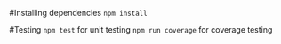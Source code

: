 #Installing dependencies
```npm install```

#Testing
```npm test```  for unit testing
```npm run coverage``` for coverage testing
